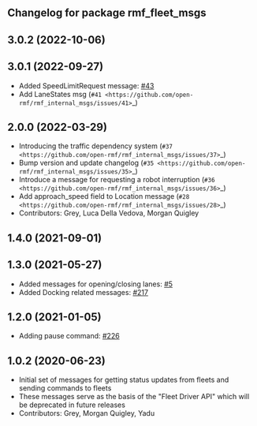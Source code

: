 ## Changelog for package rmf_fleet_msgs

3.0.2 (2022-10-06)
------------------

3.0.1 (2022-09-27)
-------------
* Added SpeedLimitRequest message: [#43](https://github.com/open-rmf/rmf_internal_msgs/pull/43)
* Add LaneStates msg (`#41 <https://github.com/open-rmf/rmf_internal_msgs/issues/41>`_)

2.0.0 (2022-03-29)
------------------
* Introducing the traffic dependency system (`#37 <https://github.com/open-rmf/rmf_internal_msgs/issues/37>`_)
* Bump version and update changelog (`#35 <https://github.com/open-rmf/rmf_internal_msgs/issues/35>`_)
* Introduce a message for requesting a robot interruption (`#36 <https://github.com/open-rmf/rmf_internal_msgs/issues/36>`_)
* Add approach_speed field to Location message (`#28 <https://github.com/open-rmf/rmf_internal_msgs/issues/28>`_)
* Contributors: Grey, Luca Della Vedova, Morgan Quigley

1.4.0 (2021-09-01)
------------------

1.3.0 (2021-05-27)
------------------
* Added messages for opening/closing lanes: [#5](https://github.com/open-rmf/rmf_internal_msgs/pull/5)
* Added Docking related messages: [#217](https://github.com/osrf/rmf_core/pull/217)

1.2.0 (2021-01-05)
------------------
* Adding pause command: [#226](https://github.com/osrf/rmf_core/pull/226)

1.0.2 (2020-06-23)
------------------
* Initial set of messages for getting status updates from fleets and sending commands to fleets
* These messages serve as the basis of the "Fleet Driver API" which will be deprecated in future releases
* Contributors: Grey, Morgan Quigley, Yadu

